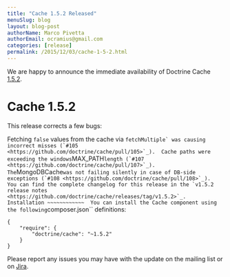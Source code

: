 ```yaml
---
title: "Cache 1.5.2 Released"
menuSlug: blog
layout: blog-post
authorName: Marco Pivetta
authorEmail: ocramius@gmail.com
categories: [release]
permalink: /2015/12/03/cache-1-5-2.html
---
```

We are happy to announce the immediate availability of Doctrine Cache
[1.5.2](https://github.com/doctrine/cache/releases/tag/v1.5.2).

Cache 1.5.2
===========

This release corrects a few bugs:

Fetching `false` values from the cache via
`` fetchMultiple` was causing incorrect misses (`#105 <https://github.com/doctrine/cache/pull/105>`_).  Cache paths were exceeding the windows ``MAX\_PATH`` length (`#107 <https://github.com/doctrine/cache/pull/107>`_).  The ``MongoDBCache`` was not failing silently in case of DB-side exceptions (`#108 <https://github.com/doctrine/cache/pull/108>`_).  You can find the complete changelog for this release in the `v1.5.2 release notes <https://github.com/doctrine/cache/releases/tag/v1.5.2>`_.  Installation ~~~~~~~~~~~~  You can install the Cache component using the following ``composer.json\`\`
definitions:

~~~~ {.sourceCode .json}
{
    "require": {
        "doctrine/cache": "~1.5.2"
    }
}
~~~~

Please report any issues you may have with the update on the mailing
list or on [Jira](http://www.doctrine-project.org/jira).
